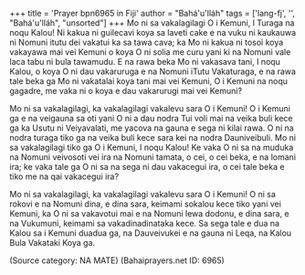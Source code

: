 +++
title = 'Prayer bpn6965 in Fiji'
author = "Bahá'u'lláh"
tags = ['lang-fj', '', "Bahá'u'lláh", "unsorted"]
+++
Mo ni sa vakalagilagi O i Kemuni, l Turaga na noqu Kalou! Ni kakua ni guilecavi koya sa laveti cake e na vuku ni kaukauwa ni Nomuni itutu dei vakatui ka sa tawa cava; ka Mo ni kakua ni tosoi koya vakayawa mai vei Kemuni o koya O ni solia me curu yani ki na Nomuni vale laca tabu ni bula tawamudu. E na rawa beka Mo ni vakasava tani, I noqu Kalou, o koya O ni dau vakaruruga e na Nomuni iTutu Vakaturaga, e na rawa tale beka ga Mo ni vakatalai koya tani mai vei Kemuni, O i Kemuni na noqu gagadre, me vaka ni o koya e dau vakarurugi mai vei Kemuni?

Mo ni sa vakalagilagi, ka vakalagilagi vakalevu sara O i Kemuni! O i Kemuni ga e na veigauna sa oti yani O ni a dau nodra Tui voli mai na veika buli kece ga ka Usutu ni Veiyavalati, me yacova na gauna e sega ni kilai rawa. O ni na nodra turaga tiko ga na veika buli kece sara kei na nodra Dauniveibuli. Mo ni sa vakalagilagi tiko ga O i Kemuni, I noqu Kalou! Ke vaka O ni sa na muduka na Nomuni veivosoti vei ira na Nomuni tamata, o cei, o cei beka, e na lomani ira; ke vaka tale ga O ni sa na sega ni dau vakacegui ira, o cei tale beka e tiko me na qai vakacegui ira?

Mo ni sa vakalagilagi, ka vakalagilagi vakalevu sara O i Kemuni! O ni sa rokovi e na Nomuni dina, e dina sara, keimami sokalou kece tiko yani vei Kemuni, ka O ni sa vakavotui mai e na Nomuni lewa dodonu, e dina sara, e na Vukumuni, keimami sa vakadinadinataka kece. Sa sega tale e dua na Kalou sa i Kemuni duadua ga, na Dauveivukei e na gauna ni Leqa, na Kalou Bula Vakataki Koya ga.

(Source category: NA MATE)
(Bahaiprayers.net ID: 6965)
